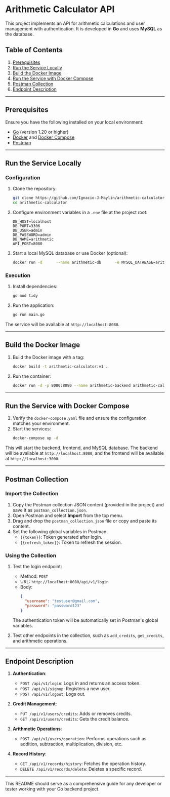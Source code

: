 
# Arithmetic Calculator API

This project implements an API for arithmetic calculations and user management with authentication. It is developed in **Go** and uses **MySQL** as the database.

## Table of Contents

1. [Prerequisites](#prerequisites)
2. [Run the Service Locally](#run-the-service-locally)
3. [Build the Docker Image](#build-the-docker-image)
4. [Run the Service with Docker Compose](#run-the-service-with-docker-compose)
5. [Postman Collection](#postman-collection)
6. [Endpoint Description](#endpoint-description)

---

## Prerequisites

Ensure you have the following installed on your local environment:

- [Go](https://golang.org/) (version 1.20 or higher)
- [Docker](https://www.docker.com/) and [Docker Compose](https://docs.docker.com/compose/)
- [Postman](https://www.postman.com/)

---

## Run the Service Locally

### Configuration

1. Clone the repository:
   ```bash
   git clone https://github.com/Ignacio-J-Maylin/arithmetic-calculator.git
   cd arithmetic-calculator
   ```

2. Configure environment variables in a `.env` file at the project root:
   ```dotenv
   DB_HOST=localhost
   DB_PORT=3306
   DB_USER=admin
   DB_PASSWORD=admin
   DB_NAME=arithmetic
   API_PORT=8080
   ```

3. Start a local MySQL database or use Docker (optional):
   ```bash
   docker run -d      --name arithmetic-db      -e MYSQL_DATABASE=arithmetic      -e MYSQL_USER=admin      -e MYSQL_PASSWORD=admin      -e MYSQL_ROOT_PASSWORD=admin      -p 3306:3306      mysql:8.0
   ```

### Execution

1. Install dependencies:
   ```bash
   go mod tidy
   ```

2. Run the application:
   ```bash
   go run main.go
   ```

The service will be available at `http://localhost:8080`.

---

## Build the Docker Image

1. Build the Docker image with a tag:
   ```bash
   docker build -t arithmetic-calculator:v1 .
   ```

2. Run the container:
   ```bash
   docker run -d -p 8080:8080 --name arithmetic-backend arithmetic-calculator:v1
   ```

---

## Run the Service with Docker Compose

1. Verify the `docker-compose.yaml` file and ensure the configuration matches your environment.
2. Start the services:
   ```bash
   docker-compose up -d
   ```

This will start the backend, frontend, and MySQL database. The backend will be available at `http://localhost:8080`, and the frontend will be available at `http://localhost:3000`.

---

## Postman Collection

### Import the Collection

1. Copy the Postman collection JSON content (provided in the project) and save it as `postman_collection.json`.
2. Open Postman and select **Import** from the top menu.
3. Drag and drop the `postman_collection.json` file or copy and paste its content.
4. Set the following global variables in Postman:
   - `{{token}}`: Token generated after login.
   - `{{refresh_token}}`: Token to refresh the session.

### Using the Collection

1. Test the login endpoint:
   - Method: `POST`
   - URL: `http://localhost:8080/api/v1/login`
   - Body:
     ```json
     {
       "username": "testuser@gmail.com",
       "password": "password123"
     }
     ```

   The authentication token will be automatically set in Postman's global variables.

2. Test other endpoints in the collection, such as `add_credits`, `get_credits`, and arithmetic operations.

---

## Endpoint Description

1. **Authentication**:
   - `POST /api/v1/login`: Logs in and returns an access token.
   - `POST /api/v1/signup`: Registers a new user.
   - `POST /api/v1/logout`: Logs out.

2. **Credit Management**:
   - `PUT /api/v1/users/credits`: Adds or removes credits.
   - `GET /api/v1/users/credits`: Gets the credit balance.

3. **Arithmetic Operations**:
   - `POST /api/v1/users/operation`: Performs operations such as addition, subtraction, multiplication, division, etc.

4. **Record History**:
   - `GET /api/v1/records/history`: Fetches the operation history.
   - `DELETE /api/v1/records/delete`: Deletes a specific record.

---

This README should serve as a comprehensive guide for any developer or tester working with your Go backend project.
